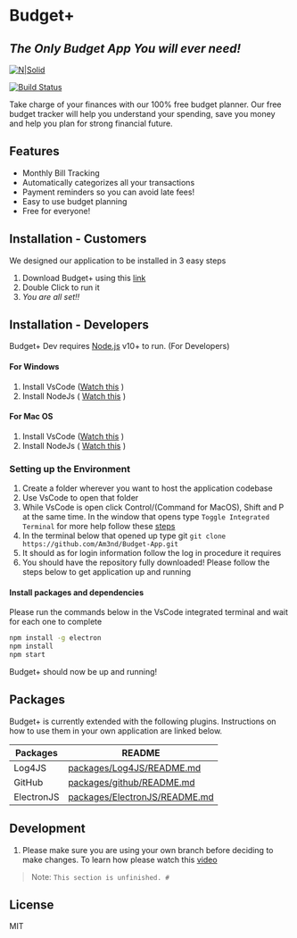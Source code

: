 # Budget+


## _The Only Budget App You will ever need!_

[![N|Solid](https://upload.wikimedia.org/wikipedia/commons/thumb/9/91/Electron_Software_Framework_Logo.svg/100px-Electron_Software_Framework_Logo.svg.png)](https://www.electronjs.org/)

[![Build Status](https://travis-ci.org/joemccann/dillinger.svg?branch=master)](https://travis-ci.org/joemccann/dillinger)

Take charge of your finances with our 100% free budget planner. Our free budget tracker will help you understand your spending, save you money and help you plan for strong financial future.
 
## Features

- Monthly Bill Tracking
- Automatically categorizes all your transactions
- Payment reminders so you can avoid late fees!
- Easy to use budget planning
- Free for everyone!

## Installation - Customers

We designed our application to be installed in 3 easy steps

1. Download Budget+ using this [link](#)
2. Double Click to run it
3. *You are all set!!*

## Installation - Developers

Budget+ Dev requires [Node.js](https://nodejs.org/) v10+ to run. (For Developers)


#### For Windows
1. Install VsCode  ([Watch this](https://www.youtube.com/watch?v=MlIzFUI1QGA) )
2. Install NodeJs ( [Watch this](https://www.youtube.com/watch?v=JINE4D0Syqw) )

#### For Mac OS
1. Install VsCode  ([Watch this](https://www.youtube.com/watch?v=tCfbi5PF1y0) )
2. Install NodeJs ( [Watch this](https://www.youtube.com/watch?v=TQks1p7xjdI) )


### Setting up the Environment
1. Create a folder wherever you want to host the application codebase
2. Use VsCode to open that folder
3. While VsCode is open click Control/(Command for MacOS), Shift and P at the same time. In the window that opens type ``` Toggle Integrated Terminal ``` for more help follow these [steps](https://code.visualstudio.com/docs/editor/integrated-terminal)
4. In the terminal below that opened up type git ```git clone https://github.com/Am3nd/Budget-App.git ```
5. It should as for login information follow the log in procedure it requires
6. You should have the repository fully downloaded! Please follow the steps below to get application up and running

#### Install packages and dependencies 
Please run the commands below in the VsCode integrated terminal and wait for each one to complete
```sh
npm install -g electron
npm install 
npm start
```

Budget+ should now be up and running!

 

## Packages

Budget+ is currently extended with the following plugins.
Instructions on how to use them in your own application are linked below.

| Packages | README |
| ------ | ------ |
| Log4JS | [packages/Log4JS/README.md][RD4JS] |
| GitHub | [packages/github/README.md][PlGh] |
| ElectronJS | [packages/ElectronJS/README.md][RDELCT] |


## Development
 
 1. Please make sure you are using your own branch before deciding to make changes. To learn how please watch this [video](https://www.youtube.com/watch?v=S7TbHDN8EXA)
> Note: `This section is unfinished. #` 

 
 
## License

MIT
 
 

[RD4JS]: <https://github.com/log4js-node/log4js-node#readme>
[PlGh]: <https://github.com/Am3nd/Budget-App/blob/master/README.md>
[RDELCT]: <https://github.com/electron/electron/blob/main/README.md>
